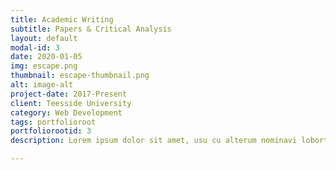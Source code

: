 ```yaml
---
title: Academic Writing
subtitle: Papers & Critical Analysis
layout: default
modal-id: 3
date: 2020-01-05
img: escape.png
thumbnail: escape-thumbnail.png
alt: image-alt
project-date: 2017-Present
client: Teesside University
category: Web Development
tags: portfolioroot
portfoliorootid: 3
description: Lorem ipsum dolor sit amet, usu cu alterum nominavi lobortis. At duo novum diceret. Tantas apeirian vix et, usu sanctus postulant inciderint ut, populo diceret necessitatibus in vim. Cu eum dicam feugiat noluisse.

---
```

